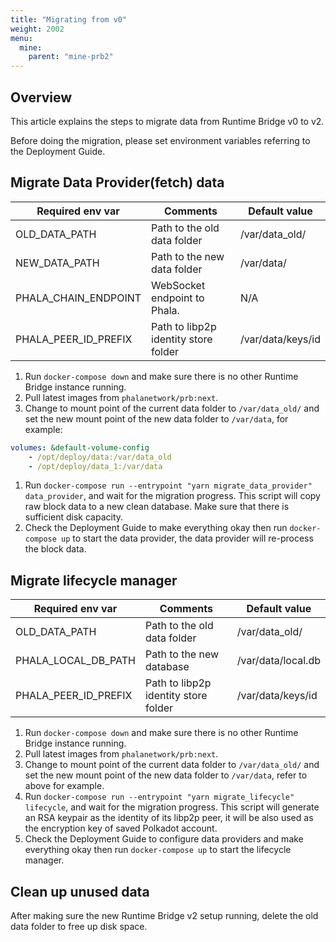 ```yaml
---
title: "Migrating from v0"
weight: 2002
menu:
  mine:
    parent: "mine-prb2"
---
```


## Overview

This article explains the steps to migrate data from Runtime Bridge v0 to v2.

Before doing the migration, please set environment variables referring to the Deployment Guide.

## Migrate Data Provider(fetch) data

| Required env var | Comments | Default value |
| --- | --- | --- |
| OLD_DATA_PATH | Path to the old data folder | /var/data_old/ |
| NEW_DATA_PATH | Path to the new data folder | /var/data/ |
| PHALA_CHAIN_ENDPOINT | WebSocket endpoint to Phala. | N/A |
| PHALA_PEER_ID_PREFIX | Path to libp2p identity store folder | /var/data/keys/id |
1. Run `docker-compose down` and make sure there is no other Runtime Bridge instance running.
2. Pull latest images from `phalanetwork/prb:next`.
3. Change to mount point of the current data folder to `/var/data_old/` and set the new mount point of the new data folder to `/var/data`, for example:

```yaml
volumes: &default-volume-config
    - /opt/deploy/data:/var/data_old
    - /opt/deploy/data_1:/var/data
```

1. Run `docker-compose run --entrypoint "yarn migrate_data_provider" data_provider`, and wait for the migration progress. This script will copy raw block data to a new clean database. Make sure that there is sufficient disk capacity.
2. Check the Deployment Guide to make everything okay then run `docker-compose up` to start the data provider, the data provider will re-process the block data.

## Migrate lifecycle manager

| Required env var | Comments | Default value |
| --- | --- | --- |
| OLD_DATA_PATH | Path to the old data folder | /var/data_old/ |
| PHALA_LOCAL_DB_PATH | Path to the new database | /var/data/local.db |
| PHALA_PEER_ID_PREFIX | Path to libp2p identity store folder | /var/data/keys/id |
1. Run `docker-compose down` and make sure there is no other Runtime Bridge instance running.
2. Pull latest images from `phalanetwork/prb:next`.
3. Change to mount point of the current data folder to `/var/data_old/` and set the new mount point of the new data folder to `/var/data`, refer to above for example.
4. Run `docker-compose run --entrypoint "yarn migrate_lifecycle" lifecycle`, and wait for the migration progress. This script will generate an RSA keypair as the identity of its libp2p peer, it will be also used as the encryption key of saved Polkadot account.
5. Check the Deployment Guide to configure data providers and make everything okay then run `docker-compose up` to start the lifecycle manager.

## Clean up unused data

After making sure the new Runtime Bridge v2 setup running, delete the old data folder to free up disk space.

